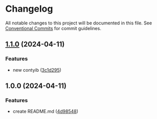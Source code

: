 # Changelog

All notable changes to this project will be documented in this file. See
[Conventional Commits](https://conventionalcommits.org) for commit guidelines.

## [1.1.0](https://github.com/wraff/quartoDemo0/compare/v1.0.0...v1.1.0) (2024-04-11)


### Features

* new contyib ([3c1d295](https://github.com/wraff/quartoDemo0/commit/3c1d295e83a8b9697ddb1961f936651458faa50c))

## 1.0.0 (2024-04-11)



### Features

* create README.md ([4d98548](https://github.com/wraff/quartoDemo0/commit/4d98548d0d5c04edafcdf52760207942e0c75c8b))
